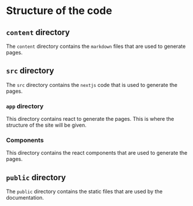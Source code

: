 # Structure of the code

## `content` directory

The `content` directory contains the `markdown` files that are used to generate pages.

## `src` directory

The `src` directory contains the `nextjs` code that is used to generate the pages.

### `app` directory

This directory contains react to generate the pages. This is where the structure of the site will be given.

### Components

This directory contains the react components that are used to generate the pages.

## `public` directory

The `public` directory contains the static files that are used by the documentation.
